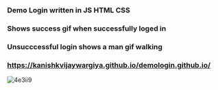 ### Demo Login written in JS HTML CSS
### Shows success gif when successfully loged in
### Unsucccessful login shows a man gif walking
### https://kanishkvijaywargiya.github.io/demologin.github.io/

![4e3ii9](https://user-images.githubusercontent.com/43451046/92354872-c378f680-f100-11ea-9bc0-dac9bc4b396d.gif)

